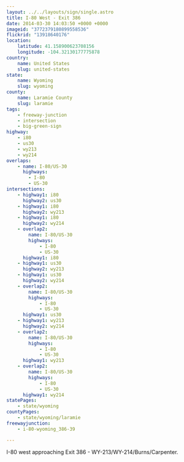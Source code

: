 ```yaml
---
layout: ../../layouts/sign/single.astro
title: I-80 West - Exit 386
date: 2014-03-30 14:03:50 +0000 +0000
imageid: "3772379180899558536"
flickrid: "13918640176"
location:
    latitude: 41.158900623708156
    longitude: -104.32130177775878
country:
    name: United States
    slug: united-states
state:
    name: Wyoming
    slug: wyoming
county:
    name: Laramie County
    slug: laramie
tags:
    - freeway-junction
    - intersection
    - big-green-sign
highway:
    - i80
    - us30
    - wy213
    - wy214
overlaps:
    - name: I-80/US-30
      highways:
        - I-80
        - US-30
intersections:
    - highway1: i80
      highway2: us30
    - highway1: i80
      highway2: wy213
    - highway1: i80
      highway2: wy214
    - overlap2:
        name: I-80/US-30
        highways:
            - I-80
            - US-30
      highway1: i80
    - highway1: us30
      highway2: wy213
    - highway1: us30
      highway2: wy214
    - overlap2:
        name: I-80/US-30
        highways:
            - I-80
            - US-30
      highway1: us30
    - highway1: wy213
      highway2: wy214
    - overlap2:
        name: I-80/US-30
        highways:
            - I-80
            - US-30
      highway1: wy213
    - overlap2:
        name: I-80/US-30
        highways:
            - I-80
            - US-30
      highway1: wy214
statePages:
    - state/wyoming
countyPages:
    - state/wyoming/laramie
freewayjunction:
    - i-80-wyoming_386-39

---
```

I-80 west approaching Exit 386 - WY-213/WY-214/Burns/Carpenter.